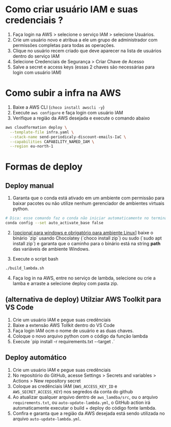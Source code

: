 # Como criar usuário IAM e suas credenciais ?

1. Faça login na AWS > selecione o serviço IAM > selecione Usuários.
2. Crie um usuário novo e atribua a ele um grupo de administrador com permissões completas para todas as operações.
3. Clique no usuário recem criado que deve aparecer na lista de usuários dentro do serviço IAM
4. Selecione Credenciais de Segurança > Criar Chave de Acesso
5. Salve a secret e access keys (essas 2 chaves são necessárias para login com usuário IAM)

# Como subir a infra na AWS

1. Baixe a AWS CLI (`choco install awscli -y`)
2. Execute `aws configure` e faça login com usuário IAM
3. Verifique a região da AWS desejada e execute o comando abaixo
```bash
aws cloudformation deploy \
  --template-file infra.yaml \
  --stack-name send-periodicaly-discount-emails-IaC \
  --capabilities CAPABILITY_NAMED_IAM \
  --region eu-north-1
```

# Formas de deploy

## Deploy manual

1. Garanta que o conda está ativado em um ambiente com permissão para baixar 
pacotes ou não utilize nenhum gerenciador de ambientes virtuais python.

```bash
# Dica: esse comando faz o conda não iniciar automaticamente no terminal
conda config --set auto_activate_base false
```

2. [<u>opcional para windows e obrigatório para ambiente Linux</u>] baixe o binário ´zip´ usando Chocolatey (´choco install zip´) ou sudo (´sudo apt install zip´) e 
garanta que o caminho para o binário está na string **path** das 
variáveis de ambiente Windows. 

3. Execute o script bash
```bash
./build_lambda.sh
```

4. Faça log in na AWS, entre no serviço de lambda, selecione ou crie a 
lamba e arraste a selecione deploy com pasta zip.

## (alternativa de deploy) Utilziar AWS Toolkit para VS Code

1. Crie um usuário IAM e pegue suas credênciais
2. Baixe a extensão AWS Tollkit dentro do VS Code
3. Faça login IAM ocm o nome de usuário e as duas chaves.
4. Coloque o novo arquivo python com o código da função lambda
5. Execute ´pip install -r requirements.txt --target .´

## Deploy automático

1. Crie um usuário IAM e pegue suas credênciais
2. No repositório do GitHub, acesse Settings > Secrets and variables > Actions > New repository secret
3. Coloque as credênciais IAM (`AWS_ACCESS_KEY_ID` e `AWS_SECRET_ACCESS_KEY`) nos segredos da conta do github 
4. Ao atualizar qualquer arquivo dentro de `aws_lamdba/src`, ou o arquivo `requirements.txt`, ou `auto-update-lambda.yml`, o GitHub action irá automaticamente executar o build + deploy do código fonte lambda.
5. Confira e garanta que a região da AWS desejada está sendo utilizada no arquivo `auto-update-lambda.yml`. 
